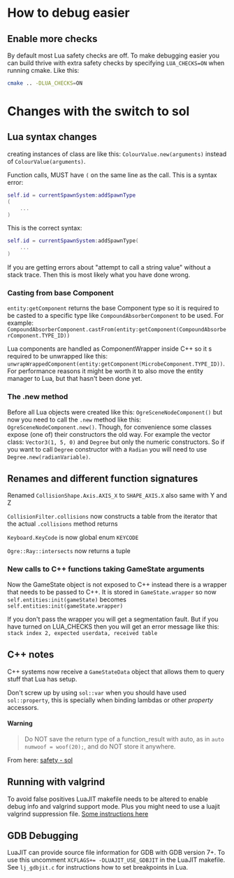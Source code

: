 How to debug easier
===================

Enable more checks
------------------

By default most Lua safety checks are off. To make debugging easier
you can build thrive with extra safety checks by specifying `LUA_CHECKS=ON`
when running cmake. Like this:

```bash
cmake .. -DLUA_CHECKS=ON
```


Changes with the switch to sol
==============================


Lua syntax changes
------------------

creating instances of class are like this:
`ColourValue.new(arguments)` instead of `ColourValue(arguments)`.


Function calls, MUST have `(` on the same line as the call. This is a syntax error:

```lua
self.id = currentSpawnSystem:addSpawnType
(
    ...
)
```

This is the correct syntax:

```lua
self.id = currentSpawnSystem:addSpawnType(
    ...
)
```


If you are getting errors about "attempt to call a string value"
without a stack trace. Then this is most likely what you have done
wrong.



### Casting from base Component

`entity:getComponent` returns the base Component type so it is
required to be casted to a specific type like
`CompoundAbsorberComponent` to be used. For example:
`CompoundAbsorberComponent.castFrom(entity:getComponent(CompoundAbsorberComponent.TYPE_ID))`


Lua components are handled as ComponentWrapper inside C++ so it s
required to be unwrapped like this:
`unwrapWrappedComponent(entity:getComponent(MicrobeComponent.TYPE_ID))`.
For performance reasons it might be worth it to also move the entity
manager to Lua, but that hasn't been done yet.


### The .new method

Before all Lua objects were created like this:
`OgreSceneNodeComponent()` but now you need to call the `.new` method
like this: `OgreSceneNodeComponent.new()`. Though, for convenience
some classes expose (one of) their constructors the old way. For
example the vector class: `Vector3(1, 5, 0)` and `Degree` but only the
numeric constructors. So if you want to call `Degree` constructor with
a `Radian` you will need to use `Degree.new(radianVariable)`.


Renames and different function signatures
-----------------------------------------

Renamed `CollisionShape.Axis.AXIS_X` to `SHAPE_AXIS.X`
also same with Y and Z


`CollisionFilter.collisions` now constructs a table from the iterator
that the actual `.collisions` method returns


`Keyboard.KeyCode` is now global enum `KEYCODE`


`Ogre::Ray::intersects` now returns a tuple


### New calls to C++ functions taking GameState arguments

Now the GameState object is not exposed to C++ instead there is a
wrapper that needs to be passed to C++. It is stored in
`GameState.wrapper` so now `self.entities:init(gameState)` becomes
`self.entities:init(gameState.wrapper)`


If you don't pass the wrapper you will get a segmentation fault. But
if you have turned on LUA_CHECKS then you will get an error message
like this: `stack index 2, expected userdata, received table`



C++ notes
---------

C++ systems now receive a `GameStateData` object that allows them to
query stuff that Lua has setup.


Don't screw up by using `sol::var` when you should have used
`sol::property`, this is specially when binding lambdas or other
*property* accessors.


#### Warning

>Do NOT save the return type of a function_result with auto, as in
>`auto numwoof = woof(20);`, and do NOT store it anywhere.

From here: [safety - sol](https://sol2.readthedocs.io/en/latest/safety.html)



Running with valgrind
---------------------

To avoid false positives LuaJIT makefile needs to be altered to enable
debug info and valgrind support mode. Plus you might need to use a
luajit valgrind suppression
file.
[Some instructions here](https://gist.github.com/deltheil/3d446d00a39cca138978)


GDB Debugging
-------------

LuaJIT can provide source file information for GDB with GDB version
7+. To use this uncomment `XCFLAGS+= -DLUAJIT_USE_GDBJIT` in the
LuaJIT makefile. See `lj_gdbjit.c` for instructions how to set
breakpoints in Lua.












